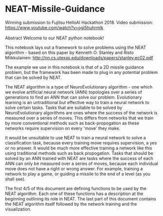 # NEAT-Missile-Guidance <br>
Winning submission to Fujitsu HelloAI Hackathon 2018. Video submission: https://www.youtube.com/watch?v=ogi5huhrmlk <br>
<br>
Abstract
Welcome to our NEAT python notebook!

This notebook lays out a framework to solve problems using the NEAT algorithm - based on this paper by Kenneth O. Stanley and Risto Miikkulainen: http://nn.cs.utexas.edu/downloads/papers/stanley.ec02.pdf

The example we use in this notebook is that of a 2D missile guidance problem, but the framework has been made to plug in any potential problem that can be solved by NEAT.

The NEAT algorithm is a type of NeuroEvolutionary algorithm - one which we evolve artificial neural network (ANN) topologies over a series of generations to find an ANN that can solve our problem. Evolutionary learning is an untraditional but effective way to train a neural network to solve certain tasks. Tasks that are suitable to be solved by NeuroEvolutionary algorithms are ones where the success of the network is measured over a series of moves. This differs from networks that we train by more conventional methods such as back-propogation as these networks require supervision on every 'move' they make.

It would be unsuitable to use NEAT to train a neural network to solve a classification task, because every training move requires supervision, a yes or no answer. It would be much more effective training a network like this using traditional methods such as back propogation. Tasks that should be solved by an ANN trained with NEAT are tasks where the success of each ANN can only be measured over a series of moves, because each individual move does not have a right or wrong answer. For example, training a network to play a game, or guiding a missile to the end of a level (as you shall see).

The first 4/5 of this document are defining functions to be used by the NEAT algorithm. Each one of these functions has a description at the beginning outlining its role in NEAT. The last part of this document contains the NEAT algorithm itself followed by the network training and the visualization.

